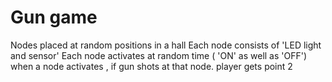 # Gun game 


Nodes placed at random positions in a hall
Each node consists of 'LED light and sensor' 
Each node activates at random time ( 'ON' as well as 'OFF')
when a node activates , if gun shots at that node. player gets point
2